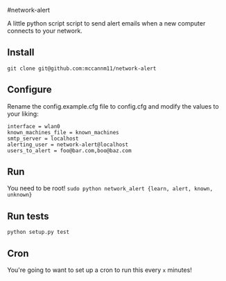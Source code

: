 #network-alert

A little python script script to send alert emails when a new computer connects to your network.

## Install
`git clone git@github.com:mccannm11/network-alert`

## Configure
Rename the config.example.cfg file to config.cfg and modify the values to your liking:

```
interface = wlan0
known_machines_file = known_machines
smtp_server = localhost
alerting_user = network-alert@localhost
users_to_alert = foo@bar.com,boo@baz.com
```

## Run
You need to be root!
`sudo python network_alert {learn, alert, known, unknown}`

## Run tests
`python setup.py test`

## Cron
You're going to want to set up a cron to run this every `x` minutes!
